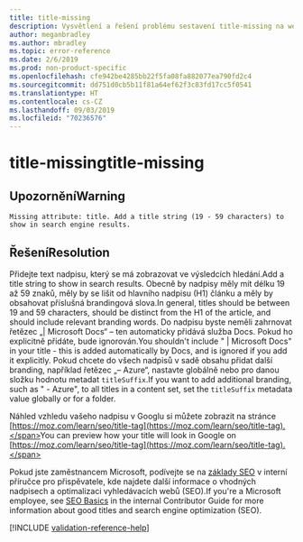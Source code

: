 ```yaml
---
title: title-missing
description: Vysvětlení a řešení problému sestavení title-missing na webu Docs
author: meganbradley
ms.author: mbradley
ms.topic: error-reference
ms.date: 2/6/2019
ms.prod: non-product-specific
ms.openlocfilehash: cfe942be4285bb22f5fa08fa882077ea790fd2c4
ms.sourcegitcommit: dd751d0cb5b11f81a64ef62f3c83fd17cc5f0541
ms.translationtype: HT
ms.contentlocale: cs-CZ
ms.lasthandoff: 09/03/2019
ms.locfileid: "70236576"
---
```

# <a name="title-missing"></a><span data-ttu-id="57441-103">title-missing</span><span class="sxs-lookup"><span data-stu-id="57441-103">title-missing</span></span>

## <a name="warning"></a><span data-ttu-id="57441-104">Upozornění</span><span class="sxs-lookup"><span data-stu-id="57441-104">Warning</span></span>

`Missing attribute: title. Add a title string (19 - 59 characters) to show in search engine results.`

## <a name="resolution"></a><span data-ttu-id="57441-105">Řešení</span><span class="sxs-lookup"><span data-stu-id="57441-105">Resolution</span></span>

<span data-ttu-id="57441-106">Přidejte text nadpisu, který se má zobrazovat ve výsledcích hledání.</span><span class="sxs-lookup"><span data-stu-id="57441-106">Add a title string to show in search results.</span></span> <span data-ttu-id="57441-107">Obecně by nadpisy měly mít délku 19 až 59 znaků, měly by se lišit od hlavního nadpisu (H1) článku a měly by obsahovat příslušná brandingová slova.</span><span class="sxs-lookup"><span data-stu-id="57441-107">In general, titles should be between 19 and 59 characters, should be distinct from the H1 of the article, and should include relevant branding words.</span></span> <span data-ttu-id="57441-108">Do nadpisu byste neměli zahrnovat řetězec „| Microsoft Docs“ – ten automaticky přidává služba Docs. Pokud ho explicitně přidáte, bude ignorován.</span><span class="sxs-lookup"><span data-stu-id="57441-108">You shouldn't include " | Microsoft Docs" in your title - this is added automatically by Docs, and is ignored if you add it explicitly.</span></span> <span data-ttu-id="57441-109">Pokud chcete do všech nadpisů v sadě obsahu přidat další branding, například řetězec „– Azure“, nastavte globálně nebo pro danou složku hodnotu metadat `titleSuffix`.</span><span class="sxs-lookup"><span data-stu-id="57441-109">If you want to add additional branding, such as " - Azure", to all titles in a content set, set the `titleSuffix` metadata value globally or for a folder.</span></span>

<span data-ttu-id="57441-110">Náhled vzhledu vašeho nadpisu v Googlu si můžete zobrazit na stránce [https://moz.com/learn/seo/title-tag](https://moz.com/learn/seo/title-tag).</span><span class="sxs-lookup"><span data-stu-id="57441-110">You can preview how your title will look in Google on [https://moz.com/learn/seo/title-tag](https://moz.com/learn/seo/title-tag).</span></span>

<span data-ttu-id="57441-111">Pokud jste zaměstnancem Microsoft, podívejte se na [základy SEO](https://review.docs.microsoft.com/en-us/help/contribute/contribute-how-to-write-seo-basics?branch=master) v interní příručce pro přispěvatele, kde najdete další informace o vhodných nadpisech a optimalizaci vyhledávacích webů (SEO).</span><span class="sxs-lookup"><span data-stu-id="57441-111">If you're a Microsoft employee, see [SEO Basics](https://review.docs.microsoft.com/en-us/help/contribute/contribute-how-to-write-seo-basics?branch=master) in the internal Contributor Guide for more information about good titles and search engine optimization (SEO).</span></span>

[!INCLUDE [validation-reference-help](includes/validation-reference-help.md)]
